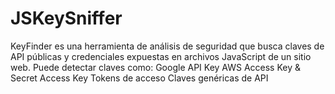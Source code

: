 # JSKeySniffer
KeyFinder es una herramienta de análisis de seguridad que busca claves de API públicas y credenciales expuestas en archivos JavaScript de un sitio web. Puede detectar claves como:  Google API Key  AWS Access Key &amp; Secret Access Key  Tokens de acceso  Claves genéricas de API
